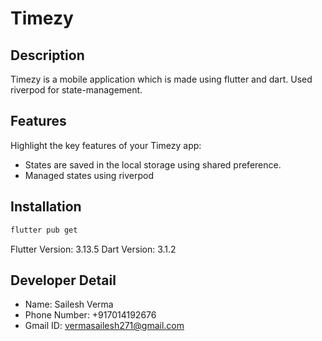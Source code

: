 # Timezy

## Description

Timezy is a mobile application which is made using flutter and dart. Used riverpod for state-management.

## Features

Highlight the key features of your Timezy app:

- States are saved in the local storage using shared preference.
- Managed states using riverpod

## Installation

```bash
flutter pub get
```

Flutter Version: 3.13.5
Dart Version: 3.1.2

## Developer Detail

- Name: Sailesh Verma
- Phone Number: +917014192676
- Gmail ID: vermasailesh271@gmail.com
